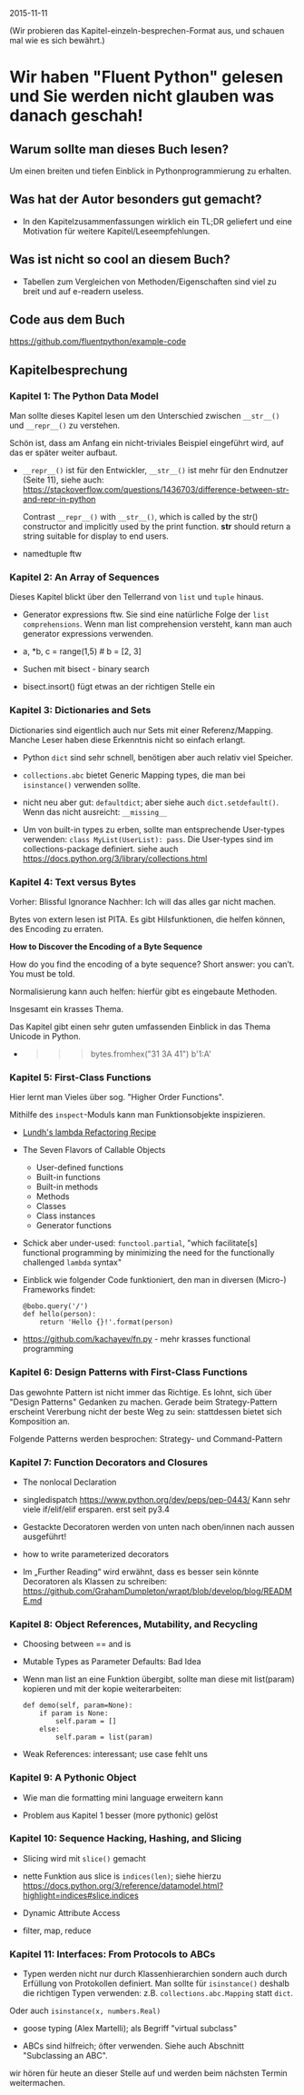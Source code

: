 2015-11-11

(Wir probieren das Kapitel-einzeln-besprechen-Format aus, und schauen mal wie es sich bewährt.)


# Wir haben "Fluent Python" gelesen und Sie werden nicht glauben was danach geschah!

## Warum sollte man dieses Buch lesen?

Um einen breiten und tiefen Einblick in Pythonprogrammierung zu erhalten.

## Was hat der Autor besonders gut gemacht?

- In den Kapitelzusammenfassungen wirklich ein TL;DR geliefert und eine Motivation für weitere Kapitel/Leseempfehlungen.

## Was ist nicht so cool an diesem Buch?

- Tabellen zum Vergleichen von Methoden/Eigenschaften sind viel zu breit und auf e-readern useless.

## Code aus dem Buch

https://github.com/fluentpython/example-code

## Kapitelbesprechung

### Kapitel 1: The Python Data Model

Man sollte dieses Kapitel lesen um den Unterschied zwischen `__str__()` und `__repr__()` zu verstehen.

Schön ist, dass am Anfang ein nicht-triviales Beispiel eingeführt wird, auf das er später weiter aufbaut.

- `__repr__()` ist für den Entwickler, `__str__()` ist mehr für den Endnutzer (Seite 11), siehe auch: https://stackoverflow.com/questions/1436703/difference-between-str-and-repr-in-python

  Contrast `__repr__()` with `__str__()`, which is called by the str() constructor and implicitly used by the print function. __str__ should return a string suitable for display to end users.

- namedtuple ftw

### Kapitel 2: An Array of Sequences

Dieses Kapitel blickt über den Tellerrand von `list` und `tuple` hinaus. 

- Generator expressions ftw. Sie sind eine natürliche Folge der `list comprehensions`. Wenn man list comprehension versteht, kann man auch generator expressions verwenden.

- a, *b, c = range(1,5)  # b = [2, 3]  

- Suchen mit bisect - binary search
- bisect.insort() fügt etwas an der richtigen Stelle ein 


### Kapitel 3: Dictionaries and Sets

Dictionaries sind eigentlich auch nur Sets mit einer Referenz/Mapping. Manche Leser haben diese Erkenntnis nicht so einfach erlangt.

- Python `dict` sind sehr schnell, benötigen aber auch relativ viel Speicher.

- `collections.abc` bietet Generic Mapping types, die man bei `isinstance()` verwenden sollte.

- nicht neu aber gut: `defaultdict`; aber siehe auch `dict.setdefault()`.  Wenn das nicht ausreicht: `__missing__`

- Um von built-in types zu erben, sollte man entsprechende User-types verwenden: ```class MyList(UserList): pass```. Die User-types sind im collections-package definiert. siehe auch https://docs.python.org/3/library/collections.html


### Kapitel 4: Text versus Bytes

Vorher: Blissful Ignorance
Nachher: Ich will das alles gar nicht machen.

Bytes von extern lesen ist PITA. Es gibt Hilsfunktionen, die helfen können, des Encoding zu erraten. 

  **How to Discover the Encoding of a Byte Sequence**
  
  How do you find the encoding of a byte sequence? Short answer: you can’t. You must be told.

Normalisierung kann auch helfen: hierfür gibt es eingebaute Methoden.

Insgesamt ein krasses Thema.

Das Kapitel gibt einen sehr guten umfassenden Einblick in das Thema Unicode in Python.

- >>> bytes.fromhex("31 3A 41")
b'1:A'


### Kapitel 5: First-Class Functions

Hier lernt man Vieles über sog. "Higher Order Functions".

Mithilfe des `inspect`-Moduls kann man Funktionsobjekte inspizieren.

- [Lundh's lambda Refactoring Recipe](http://docs.python.org/3/howto/functional.html)

- The Seven Flavors of Callable Objects
  - User-defined functions
  - Built-in functions
  - Built-in methods
  - Methods
  - Classes
  - Class instances
  - Generator functions

- Schick aber under-used: `functool.partial`, "which facilitate[s] functional programming by minimizing the need for the functionally challenged `lambda` syntax"

- Einblick wie folgender Code funktioniert, den man in diversen (Micro-) Frameworks findet:
    ```
    @bobo.query('/')
    def hello(person):
        return 'Hello {}!'.format(person)
    ```

- https://github.com/kachayev/fn.py - mehr krasses functional programming


### Kapitel 6: Design Patterns with First-Class Functions

Das gewohnte Pattern ist nicht immer das Richtige. Es lohnt, sich über "Design Patterns" Gedanken zu machen. Gerade beim Strategy-Pattern erscheint Vererbung nicht der beste Weg zu sein: stattdessen bietet sich Komposition an.

Folgende Patterns werden besprochen: Strategy- und Command-Pattern


### Kapitel 7: Function Decorators and Closures

- The nonlocal Declaration

- singledispatch
  https://www.python.org/dev/peps/pep-0443/
  Kann sehr viele if/elif/elif ersparen. erst seit py3.4

- Gestackte Decoratoren werden von unten nach oben/innen nach aussen ausgeführt!

- how to write parameterized decorators

- Im „Further Reading“ wird erwähnt, dass es besser sein könnte Decoratoren als Klassen zu schreiben: https://github.com/GrahamDumpleton/wrapt/blob/develop/blog/README.md


### Kapitel 8: Object References, Mutability, and Recycling

- Choosing between == and is

- Mutable Types as Parameter Defaults: Bad Idea

- Wenn man list an eine Funktion übergibt, sollte man diese mit list(param) kopieren und mit der kopie weiterarbeiten:

  ```
  def demo(self, param=None):
      if param is None:
          self.param = []
      else:
          self.param = list(param)
  ```

- Weak References: interessant; use case fehlt uns


### Kapitel 9: A Pythonic Object

- Wie man die formatting mini language erweitern kann

- Problem aus Kapitel 1 besser (more pythonic) gelöst


### Kapitel 10: Sequence Hacking, Hashing, and Slicing

- Slicing wird mit `slice()` gemacht

- nette Funktion aus slice is `indices(len)`; siehe hierzu https://docs.python.org/3/reference/datamodel.html?highlight=indices#slice.indices

- Dynamic Attribute Access

- filter, map, reduce


### Kapitel 11: Interfaces: From Protocols to ABCs

- Typen werden nicht nur durch Klassenhierarchien sondern auch durch Erfüllung von Protokollen definiert. Man sollte für `isinstance()` deshalb die richtigen Typen verwenden: z.B. `collections.abc.Mapping` statt `dict`.

 Oder auch `isinstance(x, numbers.Real)`

- goose typing (Alex Martelli); als Begriff "virtual subclass"

- ABCs sind hilfreich; öfter verwenden. Siehe auch Abschnitt "Subclassing an ABC".




wir hören für heute an dieser Stelle auf und werden beim nächsten Termin weitermachen.



